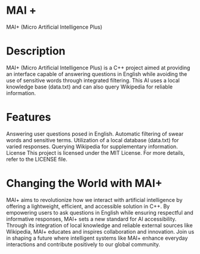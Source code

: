# MAI +
MAI+ (Micro Artificial Intelligence Plus)
                                                                                                                                                                
# Description 
MAI+ (Micro Artificial Intelligence Plus) is a C++ project aimed at providing an interface capable of answering questions in English while avoiding the use of sensitive words through integrated filtering. This AI uses a local knowledge base (data.txt) and can also query Wikipedia for reliable information.

# Features
Answering user questions posed in English.
Automatic filtering of swear words and sensitive terms.
Utilization of a local database (data.txt) for varied responses.
Querying Wikipedia for supplementary information.
License
This project is licensed under the MIT License. For more details, refer to the LICENSE file.

# Changing the World with MAI+

MAI+ aims to revolutionize how we interact with artificial intelligence by offering a lightweight, efficient, and accessible solution in C++. By empowering users to ask questions in English while ensuring respectful and informative responses, MAI+ sets a new standard for AI accessibility. Through its integration of local knowledge and reliable external sources like Wikipedia, MAI+ educates and inspires collaboration and innovation. Join us in shaping a future where intelligent systems like MAI+ enhance everyday interactions and contribute positively to our global community.
